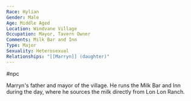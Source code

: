 ```yaml
---
Race: Hylian
Gender: Male
Age: Middle Aged
Location: Windvane Village
Occupation: Mayor, Tavern Owner
Comments: Milk Bar and Inn
Type: Major
Sexuality: Heterosexual
Relationships: "[[Marryn]] (daughter)"
---
```

 #npc 

Marryn's father and mayor of the village. He runs the Milk Bar and Inn during the day, where he sources the milk directly from Lon Lon Ranch.
